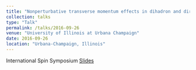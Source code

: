 ```yaml
---
title: "Nonperturbative transverse momentum effects in dihadron and direct photon-hadron angular correlations"
collection: talks
type: "Talk"
permalink: /talks/2016-09-26
venue: "University of Illinois at Urbana Champaign"
date: 2016-09-26
location: "Urbana-Champaign, Illinois"
---
```

International Spin Symposium
[Slides](https://jdosbo.github.io/files/SPIN_2016_fact_breaking.pdf) 